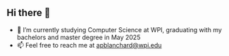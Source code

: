 ## Hi there 👋
- 🌱 I’m currently studying Computer Science at WPI, graduating with my bachelors and master degree in May 2025
- 📫 Feel free to reach me at apblanchard@wpi.edu

  

